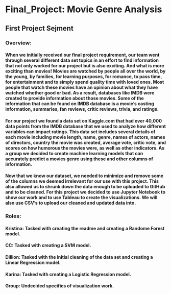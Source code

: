 # Final_Project: Movie Genre Analysis
## First Project Sejment
### Overview:

#### When we initially received our final project requirement, our team went through several different data set topics in an effort to find information that not only worked for our project but is also exciting. And what is more exciting than movies! Movies are watched by people all over the world, by the young, by families, for learning purposes, for romance, to pass time, for entertainment and to simply spend quality time with loved ones. Most people that watch these movies have an opinion about what they have watched whether good or bad. As a result, databases like IMDB were created to provide information about those movies. Some of the information that can be found on IMDB database is a movie’s casting information, summaries, fan reviews, critic reviews, trivia, and ratings. 

#### For our project we found a data set on Kaggle.com that had over 40,000 data points from the IMDB database that we used to analyze how different variables can impact ratings. This data set includes several details of each movie including movie length, name, genre, names of actors, names of directors, country the movie was created, average vote, critic vote, and scores on how humorous the movies were, as well as other indicators. As a group we decided to create machine learning models that can accurately predict a movies genre using these and other columns of information.

#### Now that we know our dataset, we needed to minimize and remove some of the columns we deemed irrelevant for our use with this project. This also allowed us to shrunk down the data enough to be uploaded to GitHub and to be cleaned. For this project we decided to use Jupyter Notebook to show our work and to use Tableau to create the visualizations. We will also use CSV’s to upload our cleaned and updated data into.  

### Roles:
#### Kristina: Tasked with creating the readme and creating a Randome Forest model.
#### CC: Tasked with creating a SVM model.
#### Dillion: Tasked with the initial cleaning of the data set and creating a Linear Regression model.
#### Karina: Tasked with creating a Logistic Regression model.
#### Group: Undecided specifics of visualization work.
